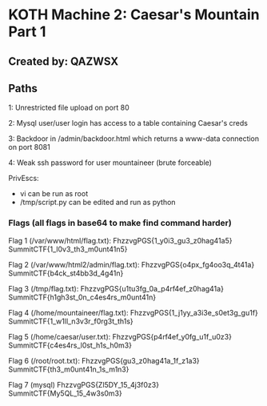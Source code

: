 # KOTH Machine 2: Caesar's Mountain Part 1
## Created by: QAZWSX

## Paths
1: Unrestricted file upload on port 80

2: Mysql user/user login has access to a table containing Caesar's creds

3: Backdoor in /admin/backdoor.html which returns a www-data connection on port 8081

4: Weak ssh password for user mountaineer (brute forceable)

PrivEscs:

 - vi can be run as root
 - /tmp/script.py can be edited and run as python

### Flags (all flags in base64 to make find command harder)
Flag 1 (/var/www/html/flag.txt):
FhzzvgPGS{1_y0i3_gu3_z0hag41a5}
SummitCTF{1_l0v3_th3_m0unt41n5}

Flag 2 (/var/www/html2/admin/flag.txt):
FhzzvgPGS{o4px_fg4oo3q_4t41a}
SummitCTF{b4ck_st4bb3d_4g41n}

Flag 3 (/tmp/flag.txt):
FhzzvgPGS{u1tu3fg_0a_p4rf4ef_z0hag41a}
SummitCTF{h1gh3st_0n_c4es4rs_m0unt41n}

Flag 4 (/home/mountaineer/flag.txt):
FhzzvgPGS{1_j1yy_a3i3e_s0et3g_gu1f}
SummitCTF{1_w1ll_n3v3r_f0rg3t_th1s}

Flag 5 (/home/caesar/user.txt):
FhzzvgPGS{p4rf4ef_y0fg_u1f_u0z3}
SummitCTF{c4es4rs_l0st_h1s_h0m3}

Flag 6 (/root/root.txt):
FhzzvgPGS{gu3_z0hag41a_1f_z1a3}
SummitCTF{th3_m0unt41n_1s_m1n3}

Flag 7 (mysql)
FhzzvgPGS{Zl5DY_15_4j3f0z3}
SummitCTF{My5QL_15_4w3s0m3}